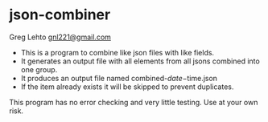 # json-combiner

Greg Lehto
gnl221@gmail.com

* This is a program to combine like json files with like fields.
* It generates an output file with all elements from all jsons combined into one group.
* It produces an output file named combined-$date-$time.json
* If the item already exists it will be skipped to prevent duplicates.

This program has no error checking and very little testing. Use at your own risk.
